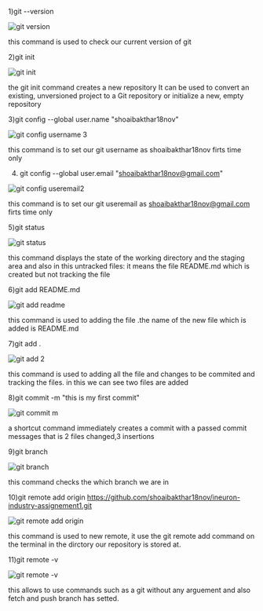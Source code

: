 1)git --version

![git version](https://user-images.githubusercontent.com/114742949/194249028-b624447f-6c8b-4564-9e73-ba6eded2bed9.png)

this command is used to check our current version of git

2)git init

![git init](https://user-images.githubusercontent.com/114742949/194251064-7bc2d427-c06d-4b83-aba3-49650e2abbfb.png)

the git init command creates a new repository 
It can be used to convert an existing, unversioned project to a Git repository or initialize a new, empty repository

3)git config --global user.name "shoaibakthar18nov"

![git config username 3](https://user-images.githubusercontent.com/114742949/194276421-87ffd4e9-4eaa-4af9-a6ea-1a63b726031a.png)


this command is to set our git username as shoaibakthar18nov firts time only

4) git config --global user.email "shoaibakthar18nov@gmail.com"

![git config useremail2](https://user-images.githubusercontent.com/114742949/194276740-03d140a9-fb30-4a02-97b8-699f9c8c3d31.png)

this command is to set our git useremail as shoaibakthar18nov@gmail.com firts time only

5)git status

![git status](https://user-images.githubusercontent.com/114742949/194277242-69d28122-fe5b-4c71-8ffd-af9440281b14.png)

this command displays the state of the working directory 
and the staging area and also in this untracked files: it means the file README.md which is created but not tracking the file

6)git add README.md

![git add readme](https://user-images.githubusercontent.com/114742949/194278894-d152304d-f941-4334-b02b-1c3cf8f99de8.png)

this command is used to adding the file .the name of the new file which is added is README.md

7)git add .

![git add 2](https://user-images.githubusercontent.com/114742949/194281052-25b3d546-de68-4fae-9f6a-26b6303d8e83.png)


this command is used to adding all the file and changes to be commited and tracking the files.
in this we can see two files are added


8)git commit -m "this is my first commit"

![git commit m](https://user-images.githubusercontent.com/114742949/194284712-669d4e20-cb5c-4305-8908-43e2fccf560c.png)

a shortcut command immediately creates a commit with a passed commit messages that is 2 files changed,3 insertions

9)git branch

![git branch](https://user-images.githubusercontent.com/114742949/194285863-ccb728e6-be54-46cf-91e4-c292c4e0e1b1.png)

this command checks the which branch we are in 

10)git remote add origin https://github.com/shoaibakthar18nov/ineuron-industry-assignement1.git

![git remote add origin](https://user-images.githubusercontent.com/114742949/194287414-f45bd037-4140-433c-a1f4-271c5f25df71.png)

this command is used to new remote, it use the git remote add command on the terminal in the dirctory our repository is stored at.

11)git remote -v

![git remote -v](https://user-images.githubusercontent.com/114742949/194288166-a35f4b3c-121d-4349-9a24-b0a2d35d247b.png)

this allows to use commands such as a git without any arguement and also fetch and push branch has setted.
